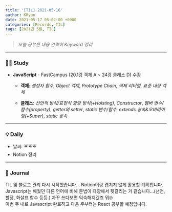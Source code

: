 ```yaml
---
title: '[TIL] 2021-05-16'
author: KRyun
date: 2021-05-17 05:02:00 +0900
categories: [Records, TIL]
tags: [2021년 5월, TIL]
---
```


> _오늘 공부한 내용 간략히 Keyword 정리_

---

### 👨‍💻 __Study__

+ __JavaScript__ - FastCampus (20.1강 객체 A ~ 24강 클래스 D) 수강   

  + __객체__: _생성자 함수_, _Object 객체_, _Prototype Chain_, _객체 리터럴_, _표준 내장 객체_

  + __클래스__: _선언적 방식/표현식 할당 방식(+Hoisting)_, _Constructor_, _멤버 변수/함수(property)_, _getter와 setter_, _static 변수/함수_, _extends 상속&오버라이딩(+Super)_, _static 상속_


---

### 💡 __Daily__

+ 날씨: ☔☔☔
+ Notion 정리

---

### 📝 __Journal__


TIL 및 블로그 관리 다시 시작했습니다... Notion이랑 겹치지 않게 활용할 계획힙니다. <br>
Javascript는 배웠던 다른 언어에 비해 문법이 다양해서 헷갈리는 거 같습니다...(선언, 할당, 화살표 함수 등등.) 자꾸 쓰다보면 익숙해지겠죠 뭐🙄 <br>
이번 주 내로 Javascript 완료하고 다음 주부터는 React 공부할 예정입니다.

